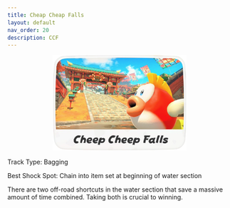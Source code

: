 ```yaml
---
title: Cheap Cheap Falls
layout: default
nav_order: 20
description: CCF
---
```


<p align="center">
  <img src="/assets/images/icon-cheap-cheap-falls.png" alt="Cheap Cheap Falls" width="300"/>
</p>

Track Type: Bagging

Best Shock Spot: Chain into item set at beginning of water section

There are two off-road shortcuts in the water section that save a massive amount of time combined. Taking both is crucial to winning.
